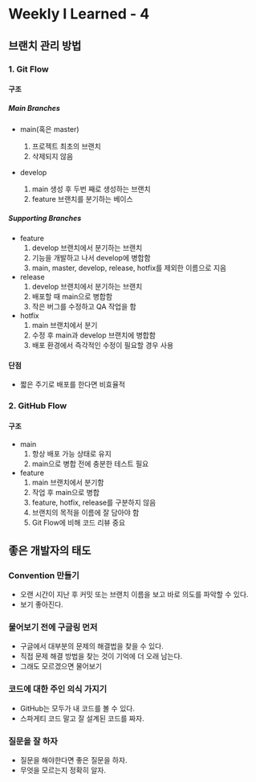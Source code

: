 # Weekly I Learned - 4

## 브랜치 관리 방법

### 1. Git Flow

#### 구조
##### Main Branches
- main(혹은 master)
    1. 프로젝트 최초의 브랜치
    2. 삭제되지 않음

- develop
    1. main 생성 후 두번 째로 생성하는 브랜치
    2. feature 브랜치를 분기하는 베이스

##### Supporting Branches
- feature
    1. develop 브랜치에서 분기하는 브랜치
    2. 기능을 개발하고 나서 develop에 병합함
    3. main, master, develop, release, hotfix를 제외한 이름으로 지음
- release
    1. develop 브랜치에서 분기하는 브랜치
    2. 배포할 때 main으로 병합함
    3. 작은 버그를 수정하고 QA 작업을 함
- hotfix
    1. main 브랜치에서 분기
    2. 수정 후 main과 develop 브랜치에 병합함
    3. 배포 환경에서 즉각적인 수정이 필요할 경우 사용

#### 단점
- 짧은 주기로 배포를 한다면 비효율적

### 2. GitHub Flow

#### 구조

- main
    1. 항상 배포 가능 상태로 유지
    2. main으로 병합 전에 충분한 테스트 필요
- feature
    1. main 브랜치에서 분기함
    2. 작업 후 main으로 병합
    3. feature, hotfix, release를 구분하지 않음
    4. 브랜치의 목적을 이름에 잘 담아야 함
    5. Git Flow에 비해 코드 리뷰 중요

## 좋은 개발자의 태도

### Convention 만들기
- 오랜 시간이 지난 후 커밋 또는 브랜치 이름을 보고 바로 의도를 파악할 수 있다.
- 보기 좋아진다.

### 물어보기 전에 구글링 먼저
- 구글에서 대부분의 문제의 해결법을 찾을 수 있다.
- 직접 문제 해결 방법을 찾는 것이 기억에 더 오래 남는다.
- 그래도 모르겠으면 물어보기

### 코드에 대한 주인 의식 가지기
- GitHub는 모두가 내 코드를 볼 수 있다.
- 스파게티 코드 말고 잘 설계된 코드를 짜자.

### 질문을 잘 하자
- 질문을 해야한다면 좋은 질문을 하자.
- 무엇을 모르는지 정확히 알자.
